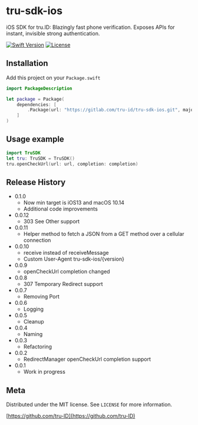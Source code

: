# tru-sdk-ios

iOS SDK for tru.ID: Blazingly fast phone verification. Exposes APIs for instant, invisible strong authentication.

[![Swift Version][swift-image]][swift-url]
[![License][license-image]][license-url]


## Installation

Add this project on your `Package.swift`

```swift
import PackageDescription

let package = Package(
    dependencies: [
        .Package(url: "https://gitlab.com/tru-id/tru-sdk-ios.git", majorVersion: 0, minor: 0)
    ]
)
```

## Usage example


```swift
import TruSDK
let tru: TruSDK = TruSDK()
tru.openCheckUrl(url: url, completion: completion)
```

## Release History

* 0.1.0
    * Now min target is iOS13 and macOS 10.14
    * Additional code improvements
* 0.0.12
    * 303 See Other support
* 0.0.11
    * Helper method to fetch a JSON from a GET method over a cellular connection    
* 0.0.10
    * receive instead of receiveMessage
    * Custom User-Agent tru-sdk-ios/{version}
* 0.0.9
    * openCheckUrl completion changed 
* 0.0.8
    * 307 Temporary Redirect support
* 0.0.7
    * Removing Port  
* 0.0.6
    * Logging
* 0.0.5
    * Cleanup
* 0.0.4
    * Naming
* 0.0.3
    * Refactoring       
* 0.0.2
    * RedirectManager openCheckUrl completion support
* 0.0.1
    * Work in progress    
  











## Meta

Distributed under the MIT license. See ``LICENSE`` for more information.

[https://github.com/tru-ID](https://github.com/tru-ID)

[swift-image]:https://img.shields.io/badge/swift-5.0-green.svg
[swift-url]: https://swift.org/
[license-image]: https://img.shields.io/badge/License-MIT-blue.svg
[license-url]: LICENSE
